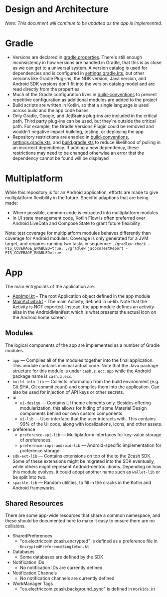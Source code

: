 # Design and Architecture
_Note: This document will continue to be updated as the app is implemented._

# Gradle
 * Versions are declared in [gradle.properties](../gradle.properties).  There's still enough inconsistency in how versions are handled in Gradle, that this is as close as we can get to a universal system.  A version catalog is used for dependencies and is configured in [settings.gradle.kts](../settings.gradle.kts), but other versions like Gradle Plug-ins, the NDK version, Java version, and Android SDK versions don't fit into the version catalog model and are read directly from the properties
 * Much of the Gradle configuration lives in [build-conventions](../build-conventions/) to prevent repetitive configuration as additional modules are added to the project
 * Build scripts are written in Kotlin, so that a single language is used across build and the app code bases
 * Only Gradle, Google, and JetBrains plug-ins are included in the critical path.  Third party plug-ins can be used, but they're outside the critical path.  For example, the Gradle Versions Plugin could be removed and wouldn't negative impact building, testing, or deploying the app
 * Repository restrictions are enabled in [build-conventions](../build-conventions/settings.gradle.kts), [settings.gradle.kts](../settings.gradle.kts), and [build.gradle.kts](../build.gradle.kts) to reduce likelihood of pulling in an incorrect dependency.  If adding a new dependency, these restrictions may need to be changed otherwise an error that the dependency cannot be found will be displayed

# Multiplatform
While this repository is for an Android application, efforts are made to give multiplatform flexibility in the future.  Specific adaptions that are being made:
 * Where possible, common code is extracted into multiplatform modules
 * In UI state management code, Kotlin Flow is often preferred over Android LiveData and Compose State to grant future flexibility

Note: test coverage for multiplatform modules behaves differently than coverage for Android modules.  Coverage is only generated for a JVM target, and requires running two tasks in sequence: `./gradlew check -PIS_COVERAGE_ENABLED=true; ./gradlew jacocoTestReport -PIS_COVERAGE_ENABLED=true`

# App
The main entrypoints of the application are:
 * [AppImpl.kt](../app/src/main/java/cash/z/ecc/app/AppImpl.kt) - The root Application object defined in the app module
 * [MainActivity.kt](../ui-lib/src/main/java/cash/z/ecc/ui/MainActivity.kt) - The main Activity, defined in ui-lib.  Note that the Activity is NOT exported.  Instead, the app module defines an activity-alias in the AndroidManifest which is what presents the actual icon on the Android home screen.

## Modules
The logical components of the app are implemented as a number of Gradle modules.

 * `app` — Compiles all of the modules together into the final application.  This module contains minimal actual code.  Note that the Java package structure for this module is under `cash.z.ecc.app` while the Android package name is `cash.z.ecc`.
 * `build-info-lib` — Collects information from the build environment (e.g. Git SHA, Git commit count) and compiles them into the application.  Can also be used for injection of API keys or other secrets.
 * ui
     * `ui-design` — Contains UI theme elements only.  Besides offering modularization, this allows for hiding of some Material Design components behind our own custom components.
     * `ui-lib` — User interface that the user interacts with.  This contains 99% of the UI code, along with localizations, icons, and other assets.
 * preference
     * `preference-api-lib` — Multiplatform interfaces for key-value storage of preferences.
     * `preference-impl-android-lib` — Android-specific implementation for preference storage.
 * `sdk-ext-lib` — Contains extensions on top of the to the Zcash SDK.  Some of these extensions might be migrated into the SDK eventually, while others might represent Android-centric idioms.  Depending on how this module evolves, it could adopt another name such as `wallet-lib` or be split into two.
 * `spackle-lib` — Random utilities, to fill in the cracks in the Kotlin and Android frameworks.

## Shared Resources
There are some app-wide resources that share a common namespace, and these should be documented here to make it easy to ensure there are no collisions.

* SharedPreferences
    * "co.electriccoin.zcash.encrypted" is defined as a preference file in `EncryptedPreferenceSingleton.kt`
* Databases
    * Some databases are defined by the SDK
* Notification IDs
    * No notification IDs are currently defined
* Notification Channels
    * No notification channels are currently defined
* WorkManager Tags
    * "co.electriccoin.zcash.background_sync" is defined in `WorkIds.kt`
